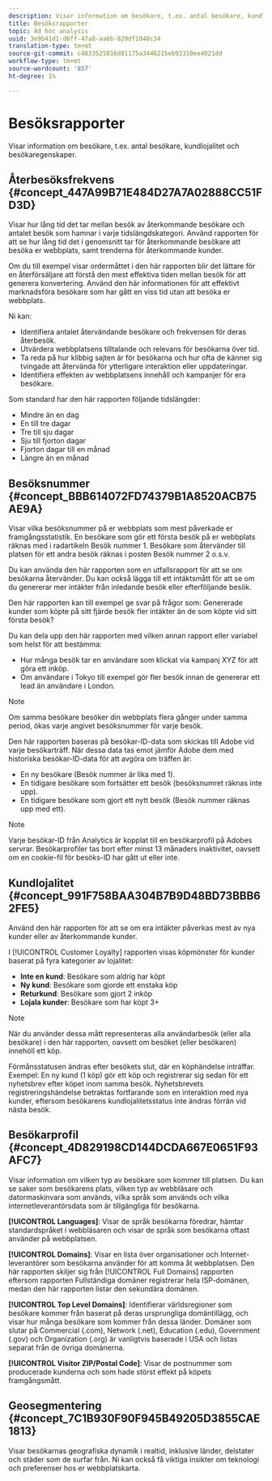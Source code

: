```yaml
---
description: Visar information om besökare, t.ex. antal besökare, kundlojalitet och besökaregenskaper.
title: Besöksrapporter
topic: Ad hoc analysis
uuid: 3e9b41d1-d6ff-47a8-aa6b-829df1040c34
translation-type: tm+mt
source-git-commit: c4833525816d81175a3446215eb92310ee4021dd
workflow-type: tm+mt
source-wordcount: '857'
ht-degree: 1%

---
```



# Besöksrapporter

Visar information om besökare, t.ex. antal besökare, kundlojalitet och besökaregenskaper.

## Återbesöksfrekvens {#concept_447A99B71E484D27A7A02888CC51FD3D}

Visar hur lång tid det tar mellan besök av återkommande besökare och antalet besök som hamnar i varje tidslängdskategori. Använd rapporten för att se hur lång tid det i genomsnitt tar för återkommande besökare att besöka er webbplats, samt trenderna för återkommande kunder.

<!-- 

c_reports_return_freq.xml

 -->

Om du till exempel visar ordermåttet i den här rapporten blir det lättare för en återförsäljare att förstå den mest effektiva tiden mellan besök för att generera konvertering. Använd den här informationen för att effektivt marknadsföra besökare som har gått en viss tid utan att besöka er webbplats.

Ni kan:

* Identifiera antalet återvändande besökare och frekvensen för deras återbesök.
* Utvärdera webbplatsens tilltalande och relevans för besökarna över tid.
* Ta reda på hur klibbig sajten är för besökarna och hur ofta de känner sig tvingade att återvända för ytterligare interaktion eller uppdateringar.
* Identifiera effekten av webbplatsens innehåll och kampanjer för era besökare.

Som standard har den här rapporten följande tidslängder:

* Mindre än en dag
* En till tre dagar
* Tre till sju dagar
* Sju till fjorton dagar
* Fjorton dagar till en månad
* Längre än en månad

## Besöksnummer {#concept_BBB614072FD74379B1A8520ACB75AE9A}

Visar vilka besöksnummer på er webbplats som mest påverkade er framgångsstatistik. En besökare som gör ett första besök på er webbplats räknas med i radartikeln Besök nummer 1. Besökare som återvänder till platsen för ett andra besök räknas i posten Besök nummer 2 o.s.v.

<!-- 

c_reports_visit_number.xml

 -->

Du kan använda den här rapporten som en utfallsrapport för att se om besökarna återvänder. Du kan också lägga till ett intäktsmått för att se om du genererar mer intäkter från inledande besök eller efterföljande besök.

Den här rapporten kan till exempel ge svar på frågor som: Genererade kunder som köpte på sitt fjärde besök fler intäkter än de som köpte vid sitt första besök?

Du kan dela upp den här rapporten med vilken annan rapport eller variabel som helst för att bestämma:

* Hur många besök tar en användare som klickat via kampanj XYZ för att göra ett inköp.
* Om användare i Tokyo till exempel gör fler besök innan de genererar ett lead än användare i London.

>[!NOTE]
>
>Om samma besökare besöker din webbplats flera gånger under samma period, ökas varje angivet besöksnummer för varje besök.

Den här rapporten baseras på besökar-ID-data som skickas till Adobe vid varje besökarträff. När dessa data tas emot jämför Adobe dem med historiska besökar-ID-data för att avgöra om träffen är:

* En ny besökare (Besök nummer är lika med 1).
* En tidigare besökare som fortsätter ett besök (besöksnumret räknas inte upp).
* En tidigare besökare som gjort ett nytt besök (Besök nummer räknas upp med ett).

>[!NOTE]
>
>Varje besökar-ID från Analytics är kopplat till en besökarprofil på Adobes servrar. Besökarprofiler tas bort efter minst 13 månaders inaktivitet, oavsett om en cookie-fil för besöks-ID har gått ut eller inte.

## Kundlojalitet {#concept_991F758BAA304B7B9D48BD73BBB62FE5}

Använd den här rapporten för att se om era intäkter påverkas mest av nya kunder eller av återkommande kunder.

<!-- 

c_reports_customerloyalty.xml

 -->

I [!UICONTROL Customer Loyalty] rapporten visas köpmönster för kunder baserat på fyra kategorier av lojalitet:

* **Inte en kund**: Besökare som aldrig har köpt
* **Ny kund**: Besökare som gjorde ett enstaka köp
* **Returkund**: Besökare som gjort 2 inköp
* **Lojala kunder**: Besökare som har köpt 3+

>[!NOTE]
>
>När du använder dessa mått representeras alla användarbesök (eller alla besökare) i den här rapporten, oavsett om besöket (eller besökaren) innehöll ett köp.

Förmånsstatusen ändras efter besökets slut, där en köphändelse inträffar. Exempel: En ny kund (1 köp) gör ett köp och registrerar sig sedan för ett nyhetsbrev efter köpet inom samma besök. Nyhetsbrevets registreringshändelse betraktas fortfarande som en interaktion med nya kunder, eftersom besökarens kundlojalitetsstatus inte ändras förrän vid nästa besök.

## Besökarprofil {#concept_4D829198CD144DCDA667E0651F93AFC7}

Visar information om vilken typ av besökare som kommer till platsen. Du kan se saker som besökarens plats, vilken typ av webbläsare och datormaskinvara som används, vilka språk som används och vilka internetleverantörsdata som är tillgängliga för besökarna.

<!-- 

c_reports_visitor_profile.xml

 -->

**[!UICONTROL Languages]**: Visar de språk besökarna föredrar, hämtar standardspråket i webbläsaren och visar de språk som besökarna oftast använder på webbplatsen.

**[!UICONTROL Domains]**: Visar en lista över organisationer och Internet-leverantörer som besökarna använder för att komma åt webbplatsen. Den här rapporten skiljer sig från [!UICONTROL Full Domains] rapporten eftersom rapporten Fullständiga domäner registrerar hela ISP-domänen, medan den här rapporten listar den sekundära domänen.

**[!UICONTROL Top Level Domains]**: Identifierar världsregioner som besökare kommer från baserat på deras ursprungliga domäntillägg, och visar hur många besökare som kommer från dessa länder. Domäner som slutar på Commercial (.com), Network (.net), Education (.edu), Government (.gov) och Organization (.org) är vanligtvis baserade i USA och listas separat från de övriga domänerna.

**[!UICONTROL Visitor ZIP/Postal Code]**: Visar de postnummer som producerade kunderna och som hade störst effekt på köpets framgångsmått.

## Geosegmentering {#concept_7C1B930F90F945B49205D3855CAE1813}

<!-- 

c_reports_geosegmentation.xml

 -->

Visar besökarnas geografiska dynamik i realtid, inklusive länder, delstater och städer som de surfar från. Ni kan också få viktiga insikter om teknologi och preferenser hos er webbplatskarta.
